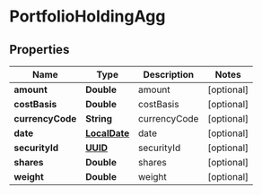 
# PortfolioHoldingAgg

## Properties
Name | Type | Description | Notes
------------ | ------------- | ------------- | -------------
**amount** | **Double** | amount |  [optional]
**costBasis** | **Double** | costBasis |  [optional]
**currencyCode** | **String** | currencyCode |  [optional]
**date** | [**LocalDate**](LocalDate.md) | date |  [optional]
**securityId** | [**UUID**](UUID.md) | securityId |  [optional]
**shares** | **Double** | shares |  [optional]
**weight** | **Double** | weight |  [optional]



